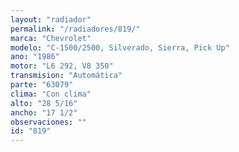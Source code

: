 ```yaml
---
layout: "radiador"
permalink: "/radiadores/819/"
marca: "Chevrolet"
modelo: "C-1500/2500, Silverado, Sierra, Pick Up"
ano: "1986"
motor: "L6 292, V8 350"
transmision: "Automática"
parte: "63079"
clima: "Con clima"
alto: "28 5/16"
ancho: "17 1/2"
observaciones: ""
id: "819"
---
```


